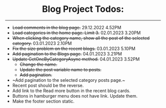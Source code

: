 <div align="center">

 # Blog Project Todos:

</div>

---
- ~~Load comments in the blog page.~~ 29.12.2022 4.52PM
- ~~Load categories in the home page. Limit 3.~~ 02.01.2023 3.20PM
- ~~When clicking the category name, show all the post of the selected category.~~ 03.01.2023 2.10PM
- ~~Fix the size problem on the recent blogs.~~ 03.01.2023 5.10PM
- ~~Add pagination to the Blogs page.~~ 04.01.2023 3.21PM
- ~~Update GetOneByCategoryAsync method.~~ 04.01.2023 3.52PM
    - ~~Change the name.~~
    - ~~Update the post variable name to posts.~~
    - ~~Add pagination.~~
- ~Add pagination to the selected category posts page.~
- Recent post should be the reverse.
- Add link to the Read more button in the recent blog cards.
- Buttons in hamburger menu does not have link. Update them.
- Make the footer section static.